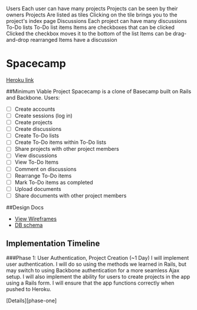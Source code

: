 Users
  Each user can have many projects
  Projects can be seen by their owners
Projects
  Are listed as tiles
  Clicking on the tile brings you to the project's index page
Discussions
  Each project can have many discussions
To-Do lists
  To-Do list items
    Items are checkboxes that can be clicked
    Clicked the checkbox moves it to the bottom of the list
    Items can be drag-and-drop rearranged
    Items have a discussion


# Spacecamp

[Heroku link][heroku]

[heroku]: #

##Minimum Viable Project
Spacecamp is a clone of Basecamp built on Rails and Backbone. Users:

 - [ ] Create accounts
 - [ ] Create sessions (log in)
 - [ ] Create projects
 - [ ] Create discussions
 - [ ] Create To-Do lists
 - [ ] Create To-Do items within To-Do lists
 - [ ] Share projects with other project members
 - [ ] View discussions
 - [ ] View To-Do Items
 - [ ] Comment on discussions
 - [ ] Rearrange To-Do items
 - [ ] Mark To-Do items as completed
 - [ ] Upload documents
 - [ ] Share documents with other project members

##Design Docs
* [View Wireframes][views]
* [DB schema][schema]

[views]: ./docs/views.md
[schema]: ./docs/schema.md

## Implementation Timeline

###Phase 1: User Authentication, Project Creation (~1 Day)
I will implement user authentication. I will do so using the methods we learned in Rails, but may switch to using Backbone authentication for a more seamless Ajax setup. I will also implement the ability for users to create projects in the app using a Rails form. I will ensure that the app functions correctly when pushed to Heroku.

[Details][phase-one] 
